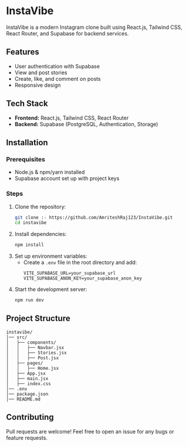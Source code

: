# InstaVibe


InstaVibe is a modern Instagram clone built using React.js, Tailwind CSS, React Router, and Supabase for backend services.

## Features
- User authentication with Supabase
- View and post stories
- Create, like, and comment on posts
- Responsive design

## Tech Stack
- **Frontend:** React.js, Tailwind CSS, React Router
- **Backend:** Supabase (PostgreSQL, Authentication, Storage)

## Installation

### Prerequisites
- Node.js & npm/yarn installed
- Supabase account set up with project keys

### Steps
1. Clone the repository:
   ```sh
   git clone :- https://github.com/AmriteshRaj123/InstaVibe.git
   cd instavibe
   ```
2. Install dependencies:
   ```sh
   npm install
   ```
3. Set up environment variables:
   - Create a `.env` file in the root directory and add:
     ```env
     VITE_SUPABASE_URL=your_supabase_url
     VITE_SUPABASE_ANON_KEY=your_supabase_anon_key
     ```
4. Start the development server:
   ```sh
   npm run dev
   ```

## Project Structure
```
instavibe/
│── src/
│   ├── components/
│   │   ├── Navbar.jsx
│   │   ├── Stories.jsx
│   │   ├── Post.jsx
│   ├── pages/
│   │   ├── Home.jsx
│   ├── App.jsx
│   ├── main.jsx
│   ├── index.css
│── .env
│── package.json
│── README.md
```

## Contributing
Pull requests are welcome! Feel free to open an issue for any bugs or feature requests.

